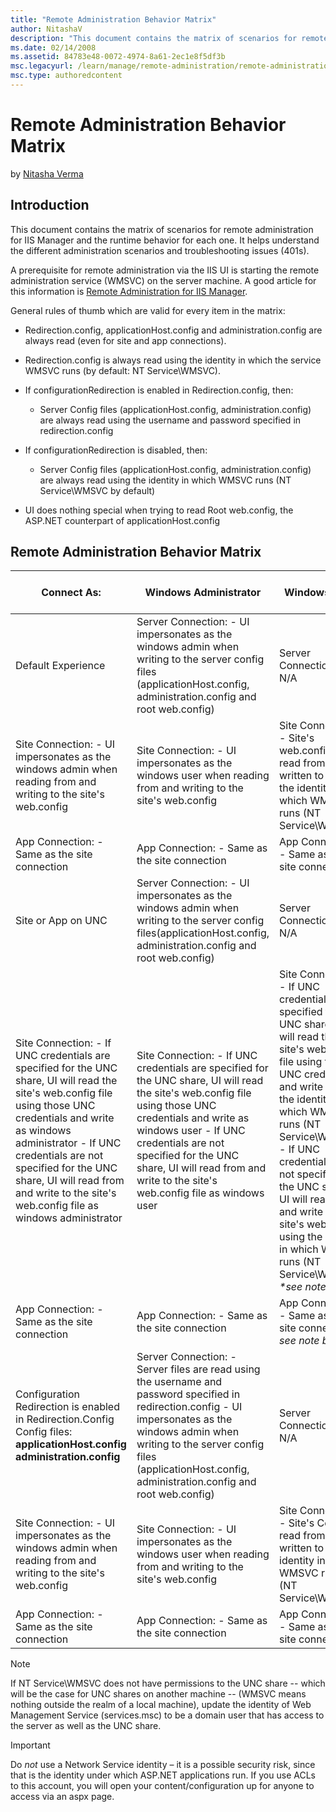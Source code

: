 ```yaml
---
title: "Remote Administration Behavior Matrix"
author: NitashaV
description: "This document contains the matrix of scenarios for remote administration for IIS Manager and the runtime behavior for each one. It helps understand the diffe..."
ms.date: 02/14/2008
ms.assetid: 84783e48-0072-4974-8a61-2ec1e8f5df3b
msc.legacyurl: /learn/manage/remote-administration/remote-administration-behavior-matrix
msc.type: authoredcontent
---
```

Remote Administration Behavior Matrix
====================
by [Nitasha Verma](https://github.com/NitashaV)

## Introduction

This document contains the matrix of scenarios for remote administration for IIS Manager and the runtime behavior for each one. It helps understand the different administration scenarios and troubleshooting issues (401s).

A prerequisite for remote administration via the IIS UI is starting the remote administration service (WMSVC) on the server machine. A good article for this information is [Remote Administration for IIS Manager](remote-administration-for-iis-manager.md).

General rules of thumb which are valid for every item in the matrix:

- Redirection.config, applicationHost.config and administration.config are always read (even for site and app connections).
- Redirection.config is always read using the identity in which the service WMSVC runs (by default: NT Service\WMSVC).
- If configurationRedirection is enabled in Redirection.config, then:

    - Server Config files (applicationHost.config, administration.config) are always read using the username and password specified in redirection.config
- If configurationRedirection is disabled, then:

    - Server Config files (applicationHost.config, administration.config) are always read using the identity in which WMSVC runs (NT Service\WMSVC by default)
- UI does nothing special when trying to read Root web.config, the ASP.NET counterpart of applicationHost.config

## Remote Administration Behavior Matrix

| Connect As: | Windows Administrator | Windows User | IIS Manager User |
| --- | --- | --- | --- |
| Default Experience | Server Connection: - UI impersonates as the windows admin when writing to the server config files (applicationHost.config, administration.config and root web.config) | Server Connection: - N/A | Server Connection: - N/A |
| Site Connection: - UI impersonates as the windows admin when reading from and writing to the site's web.config | Site Connection: - UI impersonates as the windows user when reading from and writing to the site's web.config | Site Connection: - Site's web.config file is read from and written to using the identity in which WMSVC runs (NT Service\WMSVC) |
| App Connection: - Same as the site connection | App Connection: - Same as the site connection | App Connection: - Same as the site connection |
| Site or App on UNC | Server Connection: - UI impersonates as the windows admin when writing to the server config files(applicationHost.config, administration.config and root web.config) | Server Connection: - N/A | Server Connection: - N/A |
| Site Connection: - If UNC credentials are specified for the UNC share, UI will read the site's web.config file using those UNC credentials and write as windows administrator - If UNC credentials are not specified for the UNC share, UI will read from and write to the site's web.config file as windows administrator | Site Connection: - If UNC credentials are specified for the UNC share, UI will read the site's web.config file using those UNC credentials and write as windows user - If UNC credentials are not specified for the UNC share, UI will read from and write to the site's web.config file as windows user | Site Connection: - If UNC credentials are specified for the UNC share, UI will read the site's web.config file using those UNC credentials and write using the identity in which WMSVC runs (NT Service\WMSVC) - If UNC credentials are not specified for the UNC share, UI will read from and write to site's web.config using the identity in which WMSVC runs (NT Service\WMSVC) *\*see note below* |
| App Connection: - Same as the site connection | App Connection: - Same as the site connection | App Connection: - Same as the site connection *\* see note below* |
| Configuration Redirection is enabled in Redirection.Config Config files: **applicationHost.config administration.config** | Server Connection: - Server files are read using the username and password specified in redirection.config - UI impersonates as the windows admin when writing to the server config files (applicationHost.config, administration.config and root web.config) | Server Connection: - N/A | Server Connection: - N/A |
| Site Connection: - UI impersonates as the windows admin when reading from and writing to the site's web.config | Site Connection: - UI impersonates as the windows user when reading from and writing to the site's web.config | Site Connection: - Site's Config is read from and written to as the identity in which WMSVC runs (NT Service\WMSVC) |
| App Connection: - Same as the site connection | App Connection: - Same as the site connection | App Connection: - Same as the site connection |

> [!NOTE]
> If NT Service\WMSVC does not have permissions to the UNC share -- which will be the case for UNC shares on another machine -- (WMSVC means nothing outside the realm of a local machine), update the identity of Web Management Service (services.msc) to be a domain user that has access to the server as well as the UNC share.

> [!IMPORTANT]
> Do *not* use a Network Service identity – it is a possible security risk, since that is the identity under which ASP.NET applications run. If you use ACLs to this account, you will open your content/configuration up for anyone to access via an aspx page.
